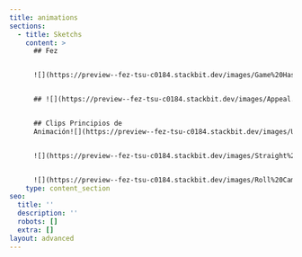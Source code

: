 ```yaml
---
title: animations
sections:
  - title: Sketchs
    content: >
      ## Fez


      ![](https://preview--fez-tsu-c0184.stackbit.dev/images/Game%20Hashimeyo%20soredake.gif)


      ## ![](https://preview--fez-tsu-c0184.stackbit.dev/images/Appeal.gif)


      ## Clips Principios de
      Animación![](https://preview--fez-tsu-c0184.stackbit.dev/images/Usseewa%20Ver-3.gif)


      ![](https://preview--fez-tsu-c0184.stackbit.dev/images/Straight%20Ahead%20action%20and%20pose%20to%20pose.gif)


      ![](https://preview--fez-tsu-c0184.stackbit.dev/images/Roll%20Camera%20A50.gif)
    type: content_section
seo:
  title: ''
  description: ''
  robots: []
  extra: []
layout: advanced
---
```

